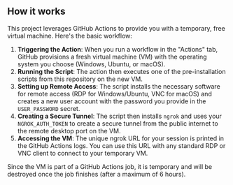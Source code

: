 ## How it works

This project leverages GitHub Actions to provide you with a temporary, free virtual machine. Here's the basic workflow:

1.  **Triggering the Action**: When you run a workflow in the "Actions" tab, GitHub provisions a fresh virtual machine (VM) with the operating system you choose (Windows, Ubuntu, or macOS).
2.  **Running the Script**: The action then executes one of the pre-installation scripts from this repository on the new VM.
3.  **Setting up Remote Access**: The script installs the necessary software for remote access (RDP for Windows/Ubuntu, VNC for macOS) and creates a new user account with the password you provide in the `USER_PASSWORD` secret.
4.  **Creating a Secure Tunnel**: The script then installs `ngrok` and uses your `NGROK_AUTH_TOKEN` to create a secure tunnel from the public internet to the remote desktop port on the VM.
5.  **Accessing the VM**: The unique ngrok URL for your session is printed in the GitHub Actions logs. You can use this URL with any standard RDP or VNC client to connect to your temporary VM.

Since the VM is part of a GitHub Actions job, it is temporary and will be destroyed once the job finishes (after a maximum of 6 hours).